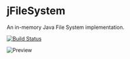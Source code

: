 # jFileSystem

An in-memory Java File System implementation.

[![Build Status](https://travis-ci.org/Pedro12909/jFileSystem.svg?branch=master)](https://travis-ci.org/Pedro12909/jFileSystem)

![Preview](https://camo.githubusercontent.com/1e641fb5dad671721b623bc51145ada057ae6b36/68747470733a2f2f692e6962622e636f2f52346258744c542f53637265656e73686f742d323031392d30312d32372d61742d32322d31382d35342e706e67)
